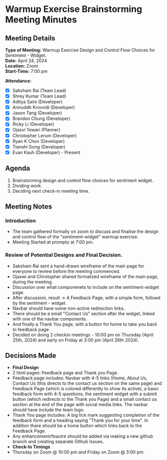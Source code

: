 # Warmup Exercise Brainstorming Meeting Minutes

## Meeting Details  
**Type of Meeting:** Warmup Exercise Design and Control Flow Choices for Sentiment - Widget.  
**Date:** April 24, 2024  
**Location:** Zoom  
**Start-Time:** 7:00 pm  

**Attendance:**    
- [x] Saksham Rai (Team Lead)
- [x] Shrey Kumar (Team Lead)
- [x] Aditya Saini (Developer)
- [x] Aniruddh Krovvidi (Developer)
- [x] Jason Tang (Developer)
- [x] Brandon Chung (Developer)
- [x] Ricky Li (Developer)
- [x] Ojasvi Tewari (Planner)
- [x] Christopher Lerum (Developer)
- [x] Ryan K Chon (Developer)
- [x] Tianshi Gong (Developer)
- [x] Evan Kauh (Developer)  - Present 

## Agenda
1. Brainstorming design and control flow choices for sentiment widget. 
2. Dividing work. 
3. Deciding next check-in meeting time. 

## Meeting Notes

### Introduction
- The team gathered formally on zoom to discuss and finalise the design and control flow of the "sentiment-widget" warmup exercise.
- Meeting Started at prompty at 7:00 pm.


### Review of Potential Designs and Final Decision. 
- Saksham Rai sent a hand-drawn wireframe of the main page for everyone to review before the meeting commenced. 
- Ojaswi and Chirstopher shared formalized wireframe of the main page, during the meeting. 
- Discussion over what componenets to include on the sentiment-widget page. 
- After discussion, result -> A Feedback Page, with a simple form, followd by the sentiment - widget.
- Navbar should have some non-active redirection links.
- There should be a small "Contact Us" section after the widget, linked with one of the navbar components.
- And finally a Thank You page, with a button for home to take you back to feedback page. 
- Decided on doing 2 checkin meetings - 10:00 pm on Thursday (April 25th, 2024) and early on Friday at 3:00 pm (April 26th 2024). 


## Decisions Made
- **Final Design**
- 2 html pages: Feedback page and Thank you Page.
- Feedback page includes: Navbar with 4-5 links (Home, About Us, Contact Us (this directs to the contact us section on the same page) and Feedback Page (which is colored differently to show its active), a basic feedback form with 4-5 questions, the sentiment widget with a submit button (which redirects to the Thank you Page) and a small contact us section at the end of the page with social media links. The navbar should have include the team logo.
- Thank You page includes: A big tick mark suggesting completion of the feedback form and a heading saying "Thank you for your time". In addition there should be a home button which links back to the Feedback Page. 
- Any enhancement/feautre should be added via making a new github branch and creating separate Github Issues.
- **Check-In Timings**
- Thursday on Zoom @ 10:00 pm and Friday on Zoom @ 3:00 pm. 

